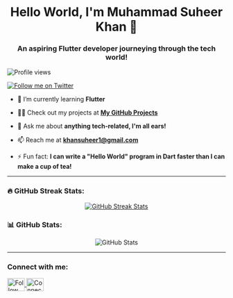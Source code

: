 <h1 align="center">Hello World, I'm Muhammad Suheer Khan 👋</h1>
<h3 align="center">An aspiring Flutter developer journeying through the tech world!</h3>

<p align="left"> 
  <img src="https://komarev.com/ghpvc/?username=khansuheer1&label=Profile%20views&color=0e75b6&style=flat" alt="Profile views" /> 
</p>

<p align="left"> 
  <a href="https://twitter.com/suheerthedev" target="blank">
    <img src="https://img.shields.io/twitter/follow/suheerthedev?logo=twitter&style=for-the-badge" alt="Follow me on Twitter" />
  </a> 
</p>

- 🌱 I’m currently learning **Flutter**

- 👨‍💻 Check out my projects at **[My GitHub Projects](https://github.com/suheerthedev/)**

- 💬 Ask me about **anything tech-related, I'm all ears!**

- 📫 Reach me at **khansuheer1@gmail.com**

- ⚡ Fun fact: **I can write a "Hello World" program in Dart faster than I can make a cup of tea!**

---

<h3 align="left">🔥 GitHub Streak Stats:</h3>
<p align="center">
  <a href="https://git.io/streak-stats">
    <img src="https://streak-stats.demolab.com/?user=khansuheer1&theme=dark&hide_border=true" alt="GitHub Streak Stats" />
  </a>
</p>

<h3 align="left">📊 GitHub Stats:</h3>
<p align="center">
  <img src="https://github-readme-stats.vercel.app/api?username=khansuheer1&show_icons=true&theme=dark&hide_border=true" alt="GitHub Stats" />
</p>

---

<h3 align="left">Connect with me:</h3>
<p align="left">
<a href="https://twitter.com/suheerthedev" target="blank">
  <img align="center" src="https://raw.githubusercontent.com/rahuldkjain/github-profile-readme-generator/master/src/images/icons/Social/twitter.svg" alt="Follow me on Twitter" height="30" width="40" />
</a>
<a href="https://www.linkedin.com/in/suheer-khan/" target="blank">
  <img align="center" src="https://raw.githubusercontent.com/rahuldkjain/github-profile-readme-generator/master/src/images/icons/Social/linked-in-alt.svg" alt="Connect with me on Linkedin" height="30" width="40" />
</a>
</p>
